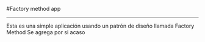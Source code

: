 #Factory method app
*******************
Esta es una simple aplicación usando un patrón de diseño llamada Factory Method
Se agrega por si acaso